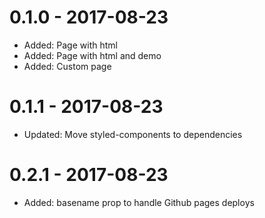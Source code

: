 # 0.1.0 - 2017-08-23

* Added: Page with html
* Added: Page with html and demo 
* Added: Custom page

# 0.1.1 - 2017-08-23

* Updated: Move styled-components to dependencies

# 0.2.1 - 2017-08-23

* Added: basename prop to handle Github pages deploys
